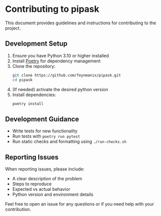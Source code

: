 # Contributing to pipask

This document provides guidelines and instructions for contributing to the project.

## Development Setup

1. Ensure you have Python 3.10 or higher installed
2. Install [Poetry](https://python-poetry.org/docs/#installation) for dependency management
3. Clone the repository:
   ```bash
   git clone https://github.com/feynmanix/pipask.git
   cd pipask
   ```
4. (If needed) activate the desired python version
5. Install dependencies:
   ```bash
   poetry install
   ```


## Development Guidance

- Write tests for new functionality
- Run tests with `poetry run pytest`
- Run static checks and formatting using `./run-checks.sh`


## Reporting Issues

When reporting issues, please include:
- A clear description of the problem
- Steps to reproduce
- Expected vs actual behavior
- Python version and environment details

Feel free to open an issue for any questions or if you need help with your contribution.

